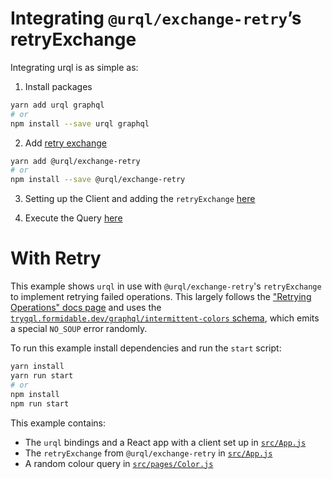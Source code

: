 # Integrating `@urql/exchange-retry`’s retryExchange

Integrating urql is as simple as:

1.  Install packages

```sh
yarn add urql graphql
# or
npm install --save urql graphql
```

2. Add [retry exchange](https://formidable.com/open-source/urql/docs/advanced/retry-operations/)

```sh
yarn add @urql/exchange-retry
# or
npm install --save @urql/exchange-retry
```

3.  Setting up the Client and adding the `retryExchange` [here](src/App.js)

4.  Execute the Query [here](src/pages/Color.js)

# With Retry

This example shows `urql` in use with `@urql/exchange-retry`'s `retryExchange`
to implement retrying failed operations. This largely follows the ["Retrying Operations" docs
page](https://formidable.com/open-source/urql/docs/advanced/retry-operations/)
and uses the [`trygql.formidable.dev/graphql/intermittent-colors`
schema](https://github.com/FormidableLabs/trygql), which emits a special `NO_SOUP` error randomly.

To run this example install dependencies and run the `start` script:

```sh
yarn install
yarn run start
# or
npm install
npm run start
```

This example contains:

- The `urql` bindings and a React app with a client set up in [`src/App.js`](src/App.js)
- The `retryExchange` from `@urql/exchange-retry` in [`src/App.js`](src/App.js)
- A random colour query in [`src/pages/Color.js`](src/pages/Color.js)
